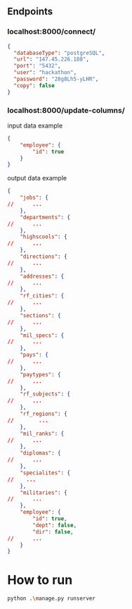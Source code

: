 ## Endpoints

### localhost:8000/connect/
```json
{
  "databaseType": "postgreSQL",
  "url": "147.45.226.188",
  "port": "5432",
  "user": "hackathon",
  "password": "28g8Lh5-yLHR",
  "copy": false
}
```
### localhost:8000/update-columns/
input data example
```json
{
	"employee": {
		"id": true
	}
}
```
output data example
```json
{
	"jobs": {
//      ...
	},
	"departments": {
//      ...
	},
	"highscools": {
//      ...
	},
	"directions": {
//      ...
	},
	"addresses": {
//      ...
	},
	"rf_cities": {
//      ...
	},
	"sections": {
//      ...
	},
	"mil_specs": {
//      ...
	},
	"pays": {
//      ...
	},
	"paytypes": {
//      ...
	},
	"rf_subjects": {
//      ...
	},
	"rf_regions": {
//        ...
	},
	"mil_ranks": {
//      ...
	},
	"diplomas": {
//      ...
	},
	"specialites": {
//    ...
	},
	"militaries": {
//      ...
	},
	"employee": {
		"id": true,
		"dept": false,
		"dir": false,
//      ...
	}
}
```

# How to run
```bash
python .\manage.py runserver 
```